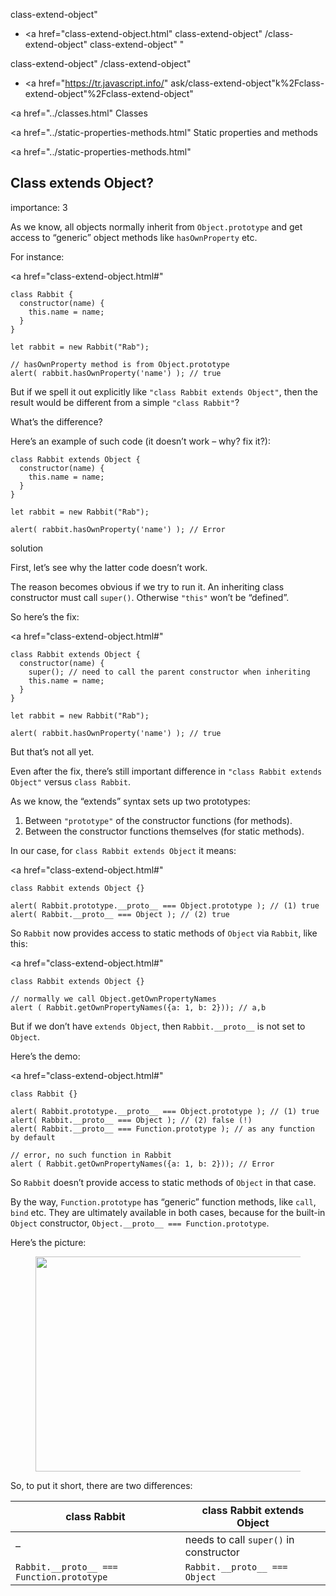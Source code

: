 class-extend-object"

-   <a href="class-extend-object.html"
    class-extend-object"
    /class-extend-object"
    class-extend-object"
    "

<!-- -->

class-extend-object"
/class-extend-object"

-   <a href="https://tr.javascript.info/"
    ask/class-extend-object"k%2Fclass-extend-object"%2Fclass-extend-object" </a>

<a href="../classes.html" Classes</span></a>

<a href="../static-properties-methods.html" Static properties and methods</span></a>

<a href="../static-properties-methods.html"

## Class extends Object?

<span class="task__importance" title="How important is the task, from 1 to 5">importance: 3</span>

As we know, all objects normally inherit from `Object.prototype` and get access to “generic” object methods like `hasOwnProperty` etc.

For instance:

<a href="class-extend-object.html#"
<a href="class-extend-object.html#" class="toolbar__button toolbar__button_edit" title="open in sandbox"></a>

    class Rabbit {
      constructor(name) {
        this.name = name;
      }
    }

    let rabbit = new Rabbit("Rab");

    // hasOwnProperty method is from Object.prototype
    alert( rabbit.hasOwnProperty('name') ); // true

But if we spell it out explicitly like `"class Rabbit extends Object"`, then the result would be different from a simple `"class Rabbit"`?

What’s the difference?

Here’s an example of such code (it doesn’t work – why? fix it?):

    class Rabbit extends Object {
      constructor(name) {
        this.name = name;
      }
    }

    let rabbit = new Rabbit("Rab");

    alert( rabbit.hasOwnProperty('name') ); // Error

solution

First, let’s see why the latter code doesn’t work.

The reason becomes obvious if we try to run it. An inheriting class constructor must call `super()`. Otherwise `"this"` won’t be “defined”.

So here’s the fix:

<a href="class-extend-object.html#"
<a href="class-extend-object.html#" class="toolbar__button toolbar__button_edit" title="open in sandbox"></a>

    class Rabbit extends Object {
      constructor(name) {
        super(); // need to call the parent constructor when inheriting
        this.name = name;
      }
    }

    let rabbit = new Rabbit("Rab");

    alert( rabbit.hasOwnProperty('name') ); // true

But that’s not all yet.

Even after the fix, there’s still important difference in `"class Rabbit extends Object"` versus `class Rabbit`.

As we know, the “extends” syntax sets up two prototypes:

1.  Between `"prototype"` of the constructor functions (for methods).
2.  Between the constructor functions themselves (for static methods).

In our case, for `class Rabbit extends Object` it means:

<a href="class-extend-object.html#"
<a href="class-extend-object.html#" class="toolbar__button toolbar__button_edit" title="open in sandbox"></a>

    class Rabbit extends Object {}

    alert( Rabbit.prototype.__proto__ === Object.prototype ); // (1) true
    alert( Rabbit.__proto__ === Object ); // (2) true

So `Rabbit` now provides access to static methods of `Object` via `Rabbit`, like this:

<a href="class-extend-object.html#"
<a href="class-extend-object.html#" class="toolbar__button toolbar__button_edit" title="open in sandbox"></a>

    class Rabbit extends Object {}

    // normally we call Object.getOwnPropertyNames
    alert ( Rabbit.getOwnPropertyNames({a: 1, b: 2})); // a,b

But if we don’t have `extends Object`, then `Rabbit.__proto__` is not set to `Object`.

Here’s the demo:

<a href="class-extend-object.html#"
<a href="class-extend-object.html#" class="toolbar__button toolbar__button_edit" title="open in sandbox"></a>

    class Rabbit {}

    alert( Rabbit.prototype.__proto__ === Object.prototype ); // (1) true
    alert( Rabbit.__proto__ === Object ); // (2) false (!)
    alert( Rabbit.__proto__ === Function.prototype ); // as any function by default

    // error, no such function in Rabbit
    alert ( Rabbit.getOwnPropertyNames({a: 1, b: 2})); // Error

So `Rabbit` doesn’t provide access to static methods of `Object` in that case.

By the way, `Function.prototype` has “generic” function methods, like `call`, `bind` etc. They are ultimately available in both cases, because for the built-in `Object` constructor, `Object.__proto__ === Function.prototype`.

Here’s the picture:

<figure><img src="class-extend-object/rabbit-extends-object.svg" width="458" height="344" /></figure>So, to put it short, there are two differences:

<table><thead><tr class="header"><th>class Rabbit</th><th>class Rabbit extends Object</th></tr></thead><tbody><tr class="odd"><td>–</td><td>needs to call <code>super()</code> in constructor</td></tr><tr class="even"><td><code>Rabbit.__proto__ === Function.prototype</code></td><td><code>Rabbit.__proto__ === Object</code></td></tr></tbody></table>
